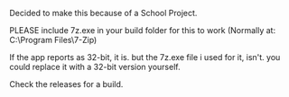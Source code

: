 Decided to make this because of a School Project.

PLEASE include 7z.exe in your build folder for this to work (Normally at: C:\Program Files\7-Zip)

If the app reports as 32-bit, it is. but the 7z.exe file i used for it, isn't.
you could replace it with a 32-bit version yourself.

Check the releases for a build.
